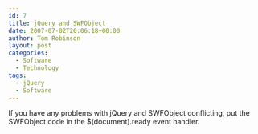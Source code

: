 ```yaml
---
id: 7
title: jQuery and SWFObject
date: 2007-07-02T20:06:18+00:00
author: Tom Robinson
layout: post
categories:
  - Software
  - Technology
tags:
  - jQuery
  - Software
---
```

If you have any problems with jQuery and SWFObject conflicting, put the SWFObject code in the $(document).ready event handler.
